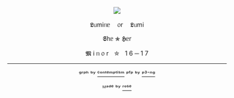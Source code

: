 <div align="center">
  
![](https://64.media.tumblr.com/4adbb946f653c1954d2b2221d0cf51d8/96772682bf672e8b-b3/s1280x1920/0cc6b471ad00f07167d584fa7b538f55431214b8.pnj)

𝕷ᥙmіᥒᥱㅤ ᥆r ㅤ𝕷ᥙmі

𝕾һᥱ ✮ 𝕳ᥱr

𝕸 і ᥒ ᥆ rㅤ✮ㅤ1 6 ─ 1 7

---

ᵍʳᵖʰ ᵇʸ [ᶜᵒⁿᵗᵉᵐᵖᵗⁱˢᵐ](https://www.tumblr.com/contemptism) ᵖᶠᵖ ᵇʸ [ᵖ³⁻ⁿᵍ](https://www.tumblr.com/p3-ng-archived)

ᴹᵃᵈᵉ ᵇʸ [ʳᵒˢᵉ](https://github.com/FurinaTheFountain)
